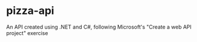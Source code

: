 # pizza-api
An API created using .NET and C#, following Microsoft's "Create a web API project" exercise
